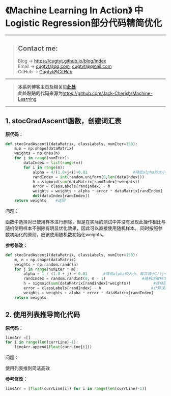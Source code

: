 # 《Machine Learning In Action》 中Logistic Regression部分代码精简优化 

---
> ## Contact me:
> Blog -> <https://cugtyt.github.io/blog/index>  
> Email -> <cugtyt@qq.com>, <cugtyt@gmail.com>  
> GitHub -> [Cugtyt@GitHub](https://github.com/Cugtyt)

---

> **本系列博客主页及相关见**[**此处**](https://github.com/Cugtyt/ml-in-action/index)  
> **此处粘贴的代码来源为**<https://github.com/Jack-Cherish/Machine-Learning>

---


## 1. stocGradAscent1函数，创建词汇表

**原代码：**

``` python
def stocGradAscent1(dataMatrix, classLabels, numIter=150):
    m,n = np.shape(dataMatrix)                                                #返回dataMatrix的大小。m为行数,n为列数。
    weights = np.ones(n)                                                       #参数初始化
    for j in range(numIter):
        dataIndex = list(range(m))
        for i in range(m):
            alpha = 4/(1.0+j+i)+0.01                    #降低alpha的大小，每次减小1/(j+i)。
            randIndex = int(random.uniform(0,len(dataIndex)))                #随机选取样本
            h = sigmoid(sum(dataMatrix[randIndex]*weights))                    #选择随机选取的一个样本，计算h
            error = classLabels[randIndex] - h                                 #计算误差
            weights = weights + alpha * error * dataMatrix[randIndex]       #更新回归系数
            del(dataIndex[randIndex])                                         #删除已经使用的样本
    return weights    #返回
```

问题：  

函数中选择对已使用样本进行删除，但是在实际的测试中并没有发现此操作相比与随机使用样本不删除有明显优化效果，因此可以直接使用随机样本。
同时按照参数初始化的原则，应该使用随机数初始化weights。

**参考修改：**

``` python
def stocGradAscent1(dataMatrix, classLabels, numIter=150):
    m, n = np.shape(dataMatrix)
    weights = np.random.randn(n)                                                
    for j in range(numIter * m):                                           
        alpha = 1 / (1.0 + j) + 0.01       #降低alpha的大小，每次减小1/(j+i)。
        randIndex = random.randint(0, m - 1)                #随机选取样本
        h = sigmoid(sum(dataMatrix[randIndex]*weights))          #选择随机选取的一个样本，计算h
        error = classLabels[randIndex] - h                      #计算误差
        weights = weights + alpha * error * dataMatrix[randIndex]       #更新回归系数
    return weights
```

## 2. 使用列表推导简化代码

**原代码：**

``` python
lineArr =[]
for i in range(len(currLine)-1):
    lineArr.append(float(currLine[i]))
```

问题：  

使用列表推到简洁高效

**参考修改：**

``` python
lineArr = [float(currLine[i]) for i in range(len(currLine)-1)]
```